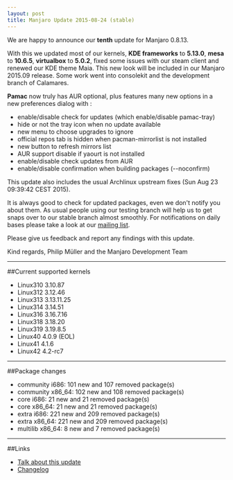 ```yaml
---
layout: post
title: Manjaro Update 2015-08-24 (stable)
---
```


We are happy to announce our **tenth** update for Manjaro 0.8.13.

With this we updated most of our kernels, **KDE frameworks** to **5.13.0**, **mesa** to **10.6.5**, **virtualbox** to **5.0.2**, fixed some issues with our steam client and renewed our KDE theme Maia. This new look will be included in our Manjaro 2015.09 release. Some work went into consolekit and the development branch of Calamares.

**Pamac** now truly has AUR optional, plus features many new options in a new preferences dialog with :

* enable/disable check for updates (which enable/disable pamac-tray)
* hide or not the tray icon when no update available
* new menu to choose upgrades to ignore
* official repos tab is hidden when pacman-mirrorlist is not installed
* new button to refresh mirrors list
* AUR support disable if yaourt is not installed
* enable/disable check updates from AUR
* enable/disable confirmation when building packages (--noconfirm)

This update also includes the usual Archlinux upstream fixes (Sun Aug 23 09:39:42 CEST 2015).

It is always good to check for updated packages, even we don't notify you about them. As usual people using our testing branch will help us to get snaps over to our stable branch almost smoothly. For notifications on daily bases please take a look at our [mailing list](https://lists.manjaro.org/pipermail/manjaro-packages/).


Please give us feedback and report any findings with this update.

Kind regards,
Philip Müller and the Manjaro Development Team

----

##Current supported kernels

* Linux310 3.10.87
* Linux312 3.12.46
* Linux313 3.13.11.25
* Linux314 3.14.51
* Linux316 3.16.7.16
* Linux318 3.18.20
* Linux319 3.19.8.5
* Linux40  4.0.9 (EOL)
* Linux41  4.1.6
* Linux42  4.2-rc7

----

##Package changes

* community i686:  101 new and 107 removed package(s)
* community x86_64:  102 new and 108 removed package(s)
* core i686:  21 new and 21 removed package(s)
* core x86_64:  21 new and 21 removed package(s)
* extra i686:  221 new and 209 removed package(s)
* extra x86_64:  221 new and 209 removed package(s)
* multilib x86_64:  8 new and 7 removed package(s)

----

##Links

* [Talk about this update](https://forum.manjaro.org/index.php?topic=25485.0)
* [Changelog](https://lists.manjaro.org/pipermail/manjaro-packages/Week-of-Mon-20150824/003996.html)
